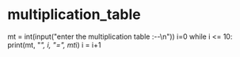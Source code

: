 # multiplication_table
mt = int(input("enter the multiplication table :--\n"))
i=0
while i <= 10:
    print(mt, "*", i, "=", mt*i)
    i = i+1
